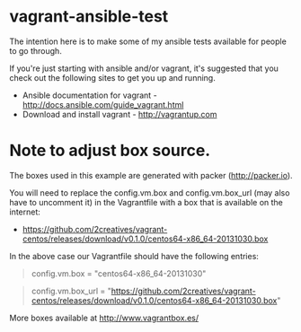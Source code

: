 vagrant-ansible-test
====================

The intention here is to make some of my ansible tests available for people to go through.

If you're just starting with ansible and/or vagrant, it's suggested that you check out the following sites to get you up and running.

  * Ansible documentation for vagrant - http://docs.ansible.com/guide_vagrant.html
  * Download and install vagrant - http://vagrantup.com
  
Note to adjust box source.
============

The boxes used in this example are generated with packer (http://packer.io).

You will need to replace the config.vm.box and config.vm.box_url (may also have to uncomment it) in the Vagrantfile with a box that is available on the internet:
- https://github.com/2creatives/vagrant-centos/releases/download/v0.1.0/centos64-x86_64-20131030.box

In the above case our Vagrantfile should have the following entries:
>    config.vm.box = "centos64-x86_64-20131030"

>    config.vm.box_url = "https://github.com/2creatives/vagrant-centos/releases/download/v0.1.0/centos64-x86_64-20131030.box"

More boxes available at http://www.vagrantbox.es/

